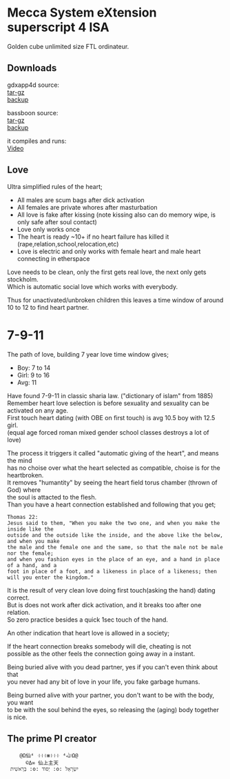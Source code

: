 # Mecca System eXtension superscript 4 ISA

Golden cube unlimited size FTL ordinateur.

## Downloads

gdxapp4d source:  
[tar-gz](https://iupload.distributedrebirth.love/quohba7Oikai2uch/gdxapp4d-master.tar.gz)  
[backup](https://bitbucket.org/immetoo/backup-gdxapp4d/src/master/)  

bassboon source:  
[tar-gz](https://iupload.distributedrebirth.love/quohba7Oikai2uch/bassboon-master.tar.gz)  
[backup](https://bitbucket.org/immetoo/backup-bassbone/src/master/)  

it compiles and runs:  
[Video](https://www.youtube.com/watch?v=nUYV6iANsW0)

## Love

Ultra simplified rules of the heart;
- All males are scum bags after dick activation
- All females are private whores after masturbation
- All love is fake after kissing (note kissing also can do memory wipe, is only safe after soul contact)
- Love only works once
- The heart is ready ~10+ if no heart failure has killed it (rape,relation,school,relocation,etc)
- Love is electric and only works with female heart and male heart connecting in etherspace

Love needs to be clean, only the first gets real love, the next only gets stockholm.  
Which is automatic social love which works with everybody.

Thus for unactivated/unbroken children this leaves a time window of around 10 to 12 to find heart partner.

# 7-9-11

The path of love, building 7 year love time window gives;
- Boy: 7 to 14
- Girl: 9 to 16
- Avg: 11

Have found 7-9-11 in classic sharia law. ("dictionary of islam" from 1885)  
Remember heart love selection is before sexuality and sexuality can be activated on any age.  
First touch heart dating (with OBE on first touch) is avg 10.5 boy with 12.5 girl.  
(equal age forced roman mixed gender school classes destroys a lot of love)

The process it triggers it called "automatic giving of the heart", and means the mind  
has no choise over what the heart selected as compatible, choise is for the heartbroken.  
It removes "humantity" by seeing the heart field torus chamber (thrown of God) where  
the soul is attacted to the flesh.  
Than you have a heart connection established and following that you get;

	Thomas 22:
	Jesus said to them, "When you make the two one, and when you make the inside like the
	outside and the outside like the inside, and the above like the below, and when you make
	the male and the female one and the same, so that the male not be male nor the female;
	and when you fashion eyes in the place of an eye, and a hand in place of a hand, and a
	foot in place of a foot, and a likeness in place of a likeness; then will you enter the kingdom."

It is the result of very clean love doing first touch(asking the hand) dating correct.  
But is does not work after dick activation, and it breaks too after one relation.  
So zero practice besides a quick 1sec touch of the hand.

An other indication that heart love is allowed in a society;  

If the heart connection breaks somebody will die, cheating is not   
possible as the other feels the connection going away in a instant.

Being buried alive with you dead partner, yes if you can't even think about that  
you never had any bit of love in your life, you fake garbage humans.

Being burned alive with your partner, you don't want to be with the body, you want  
to be with the soul behind the eyes, so releasing the (aging) body together is nice.

## The prime PI creator

	    @Ω仙⁴ ꜊꜊꜊⋇꜏꜏꜏ ⁴ﷲΩ@
	      ©Δ∞ 仙上主天
	 בְּרֵאשִׁית :o: יְסוֺד :o: יִשְׂרָאֵל

